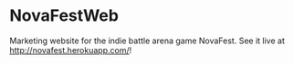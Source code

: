 # NovaFestWeb
Marketing website for the indie battle arena game NovaFest. See it live at http://novafest.herokuapp.com/!
